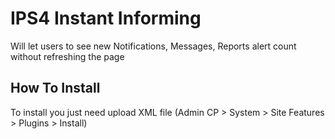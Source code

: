 # IPS4 Instant Informing

Will let users to see new Notifications, Messages, Reports alert count without refreshing the page

## How To Install

To install you just need upload XML file (Admin CP > System > Site Features > Plugins > Install)